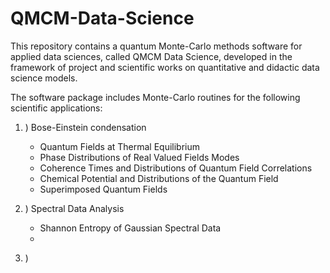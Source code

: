 # QMCM-Data-Science

This repository contains a quantum Monte-Carlo methods software for applied data sciences, called QMCM Data Science, 
developed in the framework of project and scientific works on quantitative and didactic data science models.

The software package includes Monte-Carlo routines for the following scientific applications:

1. ) Bose-Einstein condensation 
    
    - Quantum Fields at Thermal Equilibrium
    - Phase Distributions of Real Valued Fields Modes
    - Coherence Times and Distributions of Quantum Field Correlations 
    - Chemical Potential and Distributions of the Quantum Field
    - Superimposed Quantum Fields

2. ) Spectral Data Analysis

    - Shannon Entropy of Gaussian Spectral Data
    - 

3. ) 

